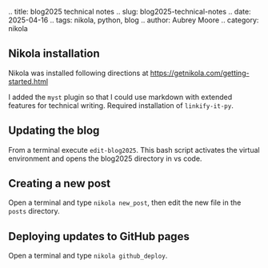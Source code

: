 .. title: blog2025 technical notes
.. slug: blog2025-technical-notes
.. date: 2025-04-16
.. tags: nikola, python, blog
.. author: Aubrey Moore
.. category: nikola

## Nikola installation

Nikola was installed following directions at <https://getnikola.com/getting-started.html>

I added the ``myst`` plugin so that I could use markdown with extended features for technical writing.
Required installation of ``linkify-it-py``.

## Updating the blog
From a terminal execute ```edit-blog2025```.
This bash script activates the virtual environment and opens the blog2025 directory in vs code.

## Creating a new post
Open a terminal and type ``nikola new_post``, then edit the new file in the ``posts`` directory.

## Deploying updates to GitHub pages
Open a terminal and type ``nikola github_deploy``.


